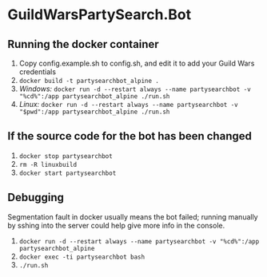 # GuildWarsPartySearch.Bot

## Running the docker container

1. Copy config.example.sh to config.sh, and edit it to add your Guild Wars credentials
2. `docker build -t partysearchbot_alpine .`
3. *Windows:* `docker run -d --restart always --name partysearchbot -v "%cd%":/app partysearchbot_alpine ./run.sh`
3. *Linux:* `docker run -d --restart always --name partysearchbot -v "$pwd":/app partysearchbot_alpine ./run.sh`

## If the source code for the bot has been changed

1. `docker stop partysearchbot`
2. `rm -R linuxbuild`
3. `docker start partysearchbot`

## Debugging

Segmentation fault in docker usually means the bot failed; running manually by sshing into the server could help give more info in the console.

1. `docker run -d --restart always --name partysearchbot -v "%cd%":/app partysearchbot_alpine`
2. `docker exec -ti partysearchbot bash`
3. `./run.sh`
